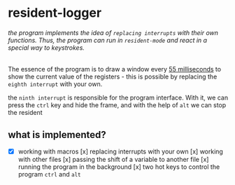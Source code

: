 # resident-logger

###### the program implements the idea of `replacing interrupts` with their own functions. Thus, the program can run in `resident-mode` and react in a special way to keystrokes.

The essence of the program is to draw a window every [55 milliseconds](http://vitaly_filatov.tripod.com/ng/asm/asm_001.7.html) to show the current value of the registers - this is possible by replacing the `eighth interrupt` with your own.

the `ninth interrupt` is responsible for the program interface. With it, we can press the `ctrl` key and hide the frame, and with the help of `alt` we can stop the resident

## what is implemented?

- [x] working with macros
[x] replacing interrupts with your own
[x] working with other files
[x] passing the shift of a variable to another file
[x] running the program in the background
[x] two hot keys to control the program `ctrl` and `alt`
